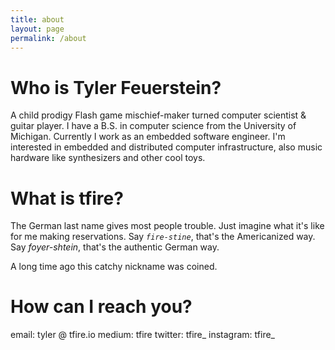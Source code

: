 ```yaml
---
title: about
layout: page
permalink: /about
---
```


# Who is Tyler Feuerstein?

A child prodigy Flash game mischief-maker turned computer scientist & guitar player. I have a B.S. in computer science from the University of Michigan. Currently I work as an embedded software engineer. I'm interested in embedded and distributed computer infrastructure, also music hardware like synthesizers and other cool toys.

# What is tfire?

The German last name gives most people trouble. Just imagine what it's like for me making reservations. Say *`fire-stine`*, that's the Americanized way. Say *foyer-shtein*, that's the authentic German way.
&nbsp;

A long time ago this catchy nickname was coined.

# How can I reach you?

email:       tyler @ tfire.io
medium:      tfire
twitter:     tfire_
instagram:   tfire_

